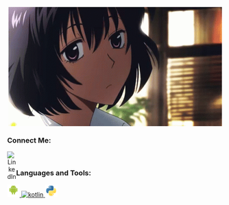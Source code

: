 <div align="center">
  <img alt="GIF" align="center" src=https://github.com/arzuozkan/arzuozkan/blob/main/hi.gif>

<h3 align="left">Connect Me:</h3>
 
[<img align="left" alt="LinkedIn" width="21px" src="https://cdn-icons-png.flaticon.com/512/1409/1409945.png" />][linkedin]


[linkedin]: https://www.linkedin.com/in/arzuozkan/
  
 <br />

  
<h3 align="left">Languages and Tools:</h3>
<p align="left"> 
  <a href="https://developer.android.com" target="_blank" rel="noreferrer"> 
    <img src="https://raw.githubusercontent.com/devicons/devicon/master/icons/android/android-original-wordmark.svg" alt="android" width="29" height="29"/> </a> 
  <a href="https://kotlinlang.org" target="_blank" rel="noreferrer"> 
    <img src="https://www.vectorlogo.zone/logos/kotlinlang/kotlinlang-icon.svg" alt="kotlin" width="29" height="29"/> </a> 
  <a href="https://www.python.org" target="_blank" rel="noreferrer"> 
    <img src="https://raw.githubusercontent.com/devicons/devicon/master/icons/python/python-original.svg" alt="python" width="29" height="29"/> </a>
  
